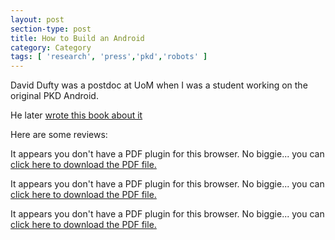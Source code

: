 ```yaml
---
layout: post
section-type: post
title: How to Build an Android
category: Category
tags: [ 'research', 'press','pkd','robots' ]
---
```

David Dufty was a postdoc at UoM when I was a student working on the original PKD Android.

He later [wrote this book about it](http://www.amazon.com/How-Build-Android-Robotic-Resurrection/dp/0805095519)

Here are some reviews:

<object data="https://blogs.memphis.edu/aolney/files/2019/10/slate_pkd_6_7_12.pdf" type="application/pdf" width="100%" height="600px">
 
  <p>It appears you don't have a PDF plugin for this browser.
  No biggie... you can <a href="https://blogs.memphis.edu/aolney/files/2019/10/slate_pkd_6_7_12.pdf">click here to
  download the PDF file.</a></p>
  
</object>

<object data="https://blogs.memphis.edu/aolney/files/2019/10/seattlepi_pkd_6_7_12.pdf" type="application/pdf" width="100%" height="600px">
 
  <p>It appears you don't have a PDF plugin for this browser.
  No biggie... you can <a href="https://blogs.memphis.edu/aolney/files/2019/10/seattlepi_pkd_6_7_12.pdf">click here to
  download the PDF file.</a></p>
  
</object>

<object data="https://blogs.memphis.edu/aolney/files/2019/10/nyt_dufty_pkd.pdf" type="application/pdf" width="100%" height="600px">
 
  <p>It appears you don't have a PDF plugin for this browser.
  No biggie... you can <a href="https://blogs.memphis.edu/aolney/files/2019/10/nyt_dufty_pkd.pdf">click here to
  download the PDF file.</a></p>
  
</object>
